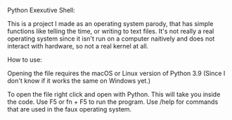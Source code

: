 Python Exexutive Shell:

This is a project I made as an operating system parody, that has simple functions like telling the time, or writing to text files.
It's not really a real operating system since it isn't run on a computer naitively and does not interact with hardware, so not a real kernel at all.

How to use:

Opening the file requires the macOS or Linux version of Python 3.9 (Since I don't know if it works the same on Windows yet.)

To open the file right click and open with Python. This will take you inside the code. Use F5 or fn + F5 to run the program. 
Use /help for commands that are used in the faux operating system.
